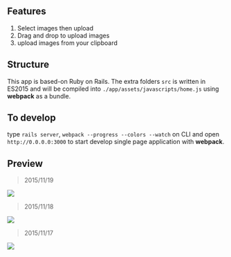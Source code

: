 ## Features

1. Select images then upload
2. Drag and drop to upload images
3. upload images from your clipboard

## Structure

This app is based-on Ruby on Rails. The extra folders `src` is written in ES2015 and will be compiled into `./app/assets/javascripts/home.js` using **webpack** as a bundle.

## To develop

type `rails server`, `webpack --progress --colors --watch` on CLI and open `http://0.0.0.0:3000` to start develop single page application with **webpack**.

## Preview

> 2015/11/19

![](http://i.imgur.com/gXOZXb0.png)

> 2015/11/18

![](http://i.imgur.com/LO0D2Tj.png)

> 2015/11/17

![](http://i.imgur.com/GZm4Pka.png)
